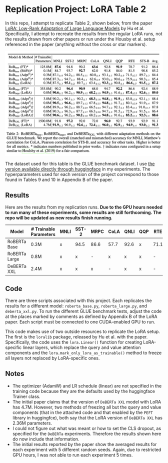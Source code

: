 # Replication Project: LoRA Table 2
In this repo, I attempt to replicate Table 2, shown below, from the paper [LoRA: Low-Rank Adaptation of Large Language Models](https://arxiv.org/pdf/2106.09685.pdf) by Hu et al. Specifically, I attempt to recreate the results from the regular LoRA runs, not the results drawn from other papers or run under the Housby et al. setup referenced in the paper (anything without the cross or star markers).

![Table 2 from the LoRA paper](images/table_2.png)

The dataset used for this table is the GLUE benchmark dataset. I use [the version available directly through huggingface](https://huggingface.co/datasets/nyu-mll/glue) in my experiments. The hyperparameters used for each version of the project correspond to those found in Tables 9 and 10 in Appendix B of the paper.

## Results

Here are the results from my replication runs. **Due to the GPU hours needed to run many of these experiments, some results are still forthcoming. The repo will be updated as new results finish running.**

| Model | # Trainable Parameters | MNLI | SST-2 | MRPC | CoLA | QNLI | QQP | RTE | STS-B | Avg. |
| ----- | ---------------------- | ---- | ----- | ---- | ---- | ---- | --- | --- | ----- | ---- |
| RoBERTa Base | 0.3M | x | 94.5 | 86.6 | 57.7 | 92.6 | x | 71.1 | x | x |
| RoBERTa Large | 0.8M | x | x | - | x | x | x | - | x | x |
| DeBERTa XXL | 2.4M | x | x | x | - | x | x | - | x | x |

## Code

There are three scripts associated with this project. Each replicates the results for a different model: `roberta_base.py`, `roberta_large.py`, and `deberta_xxl.py`. To run the different GLUE benchmark tests, adjust the code at the places marked by comments as defined by Appendix B of the LoRA paper. Each script must be connected to one CUDA-enabled GPU to run.

This code makes use of two outside resources to replicate the LoRA setup. The first is the `loralib` package, released by Hu et al. with the paper. Specifically, the code uses the `lora.Linear()` function for creating LoRA-specific linear layers, which replace the query and value attention components and the `lora.mark_only_lora_as_trainable()` method to freeze all layers not replaced by LoRA-specific ones.

## Notes

* The optimizer (AdamW) and LR schedule (linear) are not specified in the training code because they are the defaults used by the huggingface Trainer class.
* The initial paper claims that the version of `DeBERTa XXL` model with LoRA has 4.7M. However, two methods of freezing all but the query and value components (that in the attached code and that enabled by the `PEFT` library in huggingfce), both say that the LoRA version of `DeBERTa XXL` has 2.36M parameters.
* I could not figure out what was meant or how to set the CLS dropout, as specified for the `DeBERTa` experiments. Therefore the results shown here do now include that information.
* The initial results reported by the paper show the averaged results for each experiment with 5 different random seeds. Again, due to restricted GPU hours, I was not able to run each experiment 5 times.
